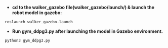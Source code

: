 - **cd to the walker_gazebo file(walker_gazebo/launch/) & launch the robot model in gazebo:**
```
roslaunch walker_gazebo.launch
```
- **Run gym_ddpg3.py after launching the model in Gazebo environment.**
```
python3 gym_ddpg3.py
```
